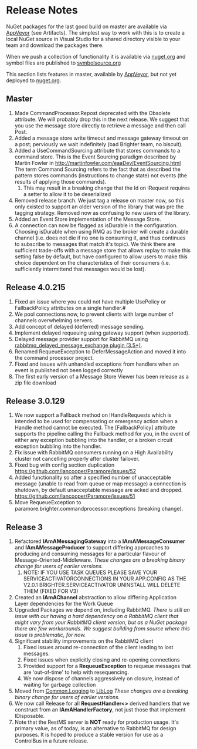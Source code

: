 # Release Notes #
NuGet packages for the last good build on master are available via [AppVeyor](https://ci.appveyor.com/project/IanCooper/paramore) (see Artifacts). The simplest way to work with this is to create a local NuGet source in Visual Studio for a shared directory visible to your team and download the packages there.
 
When we push a collection of functionality it is available via [nuget.org](http://www.nuget.org) and symbol files are published to [symbolsource.org](http://www.symbolsource.org)
 
This section lists features in master, available by [AppVeyor](https://ci.appveyor.com/project/IanCooper/paramore), but not yet deployed to [nuget.org](http://www.nuget.org).

## Master ##
1. Made CommandProcessor.Repost deprecated with the Obsolete attribute. We will probably drop this in the next release. We suggest that you use the message store directly to retrieve a message and then call Post.
2. Added a message store write timeout and message gateway timeout on a post; perviously we wait indefinitely (bad Brighter team, no biscuit).
3. Added a UseCommandSourcing attribute that stores commands to a command store. This is the Event Sourcing paradigm described by Martin Fowler in http://martinfowler.com/eaaDev/EventSourcing.html The term Command Sourcing refers to the fact that as described the pattern stores commands (instructions to change state) not events (the results of applying those commands).
	1. This may result in a breaking change that the Id on IRequest requires a setter to allow it to be deserialized
4. Removed release branch. We just tag a release on master now, so this only existed to support an older version of the library that was pre the tagging strategy. Removed now as confusing to new users of the library.
5. Added an Event Store implementation of the Message Store.
6. A connection can now be flagged as isDurable in the configuration. Choosing isDurable when using RMQ as the broker will create a durable channel (i.e. does not die if no one is consuming it, and thus continues to subscribe to messages that match it's topic). We think there are sufficient trade-offs with a message store that allows replay to make this setting false by default, but have configured to allow users to make this choice dependent on the characteristics of their consumers (i.e. sufficiently intermittend that messages would be lost).

## Release 4.0.215 ##
1. Fixed an issue where you could not have multiple UsePolicy or FallbackPolicy attributes on a single handler.#
2. We pool connections now, to prevent clients with large number of channels overwhelming servers.
3. Add concept of delayed (deferred) message sending.
4. Implement delayed requeuing using gateway support (when supported).
5. Delayed message provider support for RabbitMQ using [rabbitmq_delayed_message_exchange plugin (3.5+)](https://github.com/rabbitmq/rabbitmq-delayed-message-exchange/).
6. Renamed RequeueException to DeferMessageAction and moved it into the command processor project.
7. Fixed and issues with unhandled exceptions from handlers when an event is published not been logged correctly
8. The first early version of a Message Store Viewer has been release as a zip file download 

## Release 3.0.129 ##
1. We now support a Fallback method on IHandleRequests<TRequest> which is intended to be used for compensating or emergency action when a Handle method cannot be executed. The [FallbackPolicy] attribute supports the pipeline calling the Fallback method for you, in the event of either any exception bubbling into the handler, or a broken circuit exception bubbling into the handler.
2. Fix issue with RabbitMQ consumers running on a High Availability cluster not cancelling properly after cluster failover.
3. Fixed bug with config section duplication https://github.com/iancooper/Paramore/issues/52
4. Added functionality so after a specified number of unacceptable message (unable to read from queue or map message) a connection is shutdown, by default unacceptable message are acked and dropped. https://github.com/iancooper/Paramore/issues/51
5. Move RequeueException to paramore.brighter.commandprocessor.exceptions (breaking change).

## Release 3 ##


1. Refactored **IAmAMessagingGateway** into a **IAmAMessageConsumer** and **IAmAMessageProducer** to support differing approaches to producing and consuming messages for a particular flavour of Message-Oriented-Middleware. *These changes are a breaking binary change for users of earlier versions.*
	1. NOTE: IF YOU USE TASK QUEUES PLEASE SAVE YOUR SERVICEACTIVATORCONNECTIONS IN YOUR APP.CONFIG AS THE V2.0.1 BRIGHTER.SERVICEACTIVATOR UNINSTALL WILL DELETE THEM (FIXED FOR V3)	
2. Created an **IAmAChannel** abstraction to allow differing Application Layer dependencies for the Work Queue
2. Upgraded Packages we depend on, including RabbitMQ. *There is still an issue with our having a hard dependency on a RabbitMQ client that might vary from your RabbitMQ client version, but as a NuGet package there are few workarounds. We suggest building from source where this issue is problematic, for now.*
3. Significant stability improvements on the RabbitMQ client
	1. Fixed issues around re-connection of the client leading to lost messages.
	2. Fixed issues when explicitly closing and re-opening connections
	3. Provided support for a **RequeueException** to requeue messages that are 'out-of-time' to help with resequencing.
	1. We now dispose of channels aggressively on closure, instead of waiting for garbage collection
2. Moved from [Common.Logging](https://github.com/net-commons/common-logging) to [LibLog](https://github.com/damianh/LibLog)  *These changes are a breaking binary change for users of earlier versions.*
3. We now call Release for all **RequestHandler<>** derived handlers that we construct from an **IAmAHandlerFactory**, not just those that implement IDisposable. 
4. Note that the RestMS server is **NOT** ready for production usage. It's primary value, as of today, is an alternative to RabbitMQ for design purposes. It is hoped to produce a stable version for use as a ControlBus in a future release.
